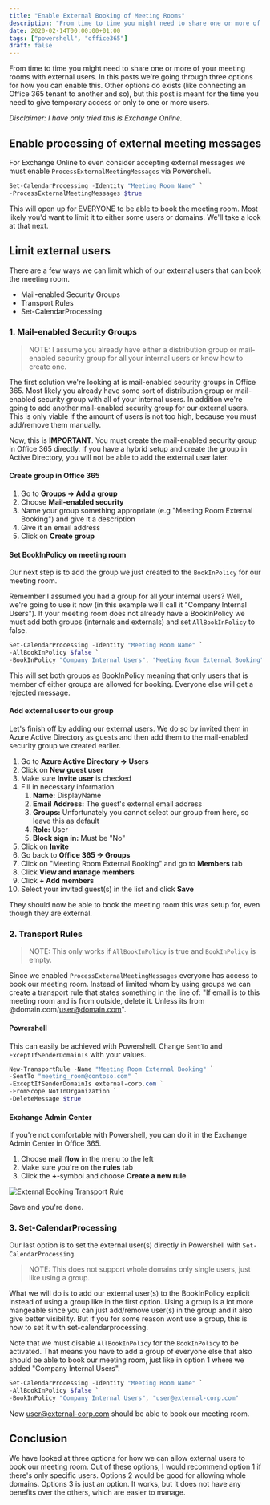 ```yaml
---
title: "Enable External Booking of Meeting Rooms"
description: "From time to time you might need to share one or more of your meeting rooms with external users. In this posts we're going through three options for how you can enable this"
date: 2020-02-14T00:00:00+01:00
tags: ["powershell", "office365"]
draft: false
---
```


From time to time you might need to share one or more of your meeting rooms with external users. In this posts we're going through three options for how you can enable this. Other options do exists (like connecting an Office 365 tenant to another and so), but this post is meant for the time you need to give temporary access or only to one or more users.

<!--more-->

_Disclaimer: I have only tried this is Exchange Online._

## Enable processing of external meeting messages

For Exchange Online to even consider accepting external messages we must enable `ProcessExternalMeetingMessages` via Powershell.

```powershell
Set-CalendarProcessing -Identity "Meeting Room Name" `
-ProcessExternalMeetingMessages $true
```

This will open up for EVERYONE to be able to book the meeting room. Most likely you'd want to limit it to either some users or domains. We'll take a look at that next.

## Limit external users

There are a few ways we can limit which of our external users that can book the meeting room.

* Mail-enabled Security Groups
* Transport Rules
* Set-CalendarProcessing

### 1. Mail-enabled Security Groups


> NOTE: I assume you already have either a distribution group or mail-enabled security group for all your internal users or know how to create one.

The first solution we're looking at is mail-enabled security groups in Office 365. Most likely you already have some sort of distribution group or mail-enabled security group with all of your internal users. In addition we're going to add another mail-enabled security group for our external users. This is only viable if the amount of users is not too high, because you must add/remove them manually.

Now, this is **IMPORTANT**. You must create the mail-enabled security group in Office 365 directly. If you have a hybrid setup and create the group in Active Directory, you will not be able to add the external user later.

#### Create group in Office 365

1. Go to **Groups -> Add a group**
2. Choose **Mail-enabled security**
3. Name your group something appropriate (e.g "Meeting Room External Booking") and give it a description
4. Give it an email address
5. Click on **Create group**

#### Set BookInPolicy on meeting room

Our next step is to add the group we just created to the `BookInPolicy` for our meeting room.

Remember I assumed you had a group for all your internal users? Well, we're going to use it now (in this example we'll call it "Company Internal Users"). If your meeting room does not already have a BookInPolicy we must add both groups (internals and externals) and set `AllBookInPolicy` to false.


```powershell
Set-CalendarProcessing -Identity "Meeting Room Name" `
-AllBookInPolicy $false `
-BookInPolicy "Company Internal Users", "Meeting Room External Booking"
```

This will set both groups as BookInPolicy meaning that only users that is member of either groups are allowed for booking. Everyone else will get a rejected message.

#### Add external user to our group

Let's finish off by adding our external users. We do so by invited them in Azure Active Directory as guests and then add them to the mail-enabled security group we created earlier.


1. Go to **Azure Active Directory -> Users**
2. Click on **New guest user**
3. Make sure **Invite user** is checked
4. Fill in necessary information
    1. **Name:** DisplayName
    2. **Email Address:** The guest's external email address
    3. **Groups:** Unfortunately you cannot select our group from here, so leave this as default
    4. **Role:** User
    5. **Block sign in:** Must be "No"
5. Click on **Invite**
6. Go back to **Office 365 -> Groups**
7. Click on "Meeting Room External Booking" and go to **Members** tab
8. Click **View and manage members**
9. Click **+ Add members**
10. Select your invited guest(s) in the list and click **Save**

They should now be able to book the meeting room this was setup for, even though they are external.

### 2. Transport Rules

> NOTE: This only works if `AllBookInPolicy` is true and `BookInPolicy` is empty.

Since we enabled `ProcessExternalMeetingMessages` everyone has access to book our meeting room. Instead of limited whom by using groups we can create a transport rule that states something in the line of: "If email is to this meeting room and is from outside, delete it. Unless its from @domain.com/user@domain.com".

#### Powershell

This can easily be achieved with Powershell. Change `SentTo` and `ExceptIfSenderDomainIs` with your values.

```powershell
New-TransportRule -Name "Meeting Room External Booking" `
-SentTo "meeting_room@contoso.com" `
-ExceptIfSenderDomainIs external-corp.com `
-FromScope NotInOrganization `
-DeleteMessage $true
```

#### Exchange Admin Center

If you're not comfortable with Powershell, you can do it in the Exchange Admin Center in Office 365.

1. Choose **mail flow** in the menu to the left
2. Make sure you're on the **rules** tab
3. Click the **+**-symbol and choose **Create a new rule**

![External Booking Transport Rule](/images/external-booking-transport-rule.png)

Save and you're done.

### 3. Set-CalendarProcessing

Our last option is to set the external user(s) directly in Powershell with `Set-CalendarProcessing`.


> NOTE: This does not support whole domains only single users, just like using a group.

What we will do is to add our external user(s) to the BookInPolicy explicit instead of using a group like in the first option. Using a group is a lot more mangeable since you can just add/remove user(s) in the group and it also give better visibility. But if you for some reason wont use a group, this is how to set it with set-calendarprocessing.

Note that we must disable `AllBookInPolicy` for the `BookInPolicy` to be activated. That means you have to add a group of everyone else that also should be able to book our meeting room, just like in option 1 where we added "Company Internal Users".

```powershell
Set-CalendarProcessing -Identity "Meeting Room Name" `
-AllBookInPolicy $false `
-BookInPolicy "Company Internal Users", "user@external-corp.com"
```

Now user@external-corp.com should be able to book our meeting room.

## Conclusion

We have looked at three options for how we can allow external users to book our meeting room. Out of these options, I would recommend option 1 if there's only specific users. Options 2 would be good for allowing whole domains. Options 3 is just an option. It works, but it does not have any benefits over the others, which are easier to manage.
